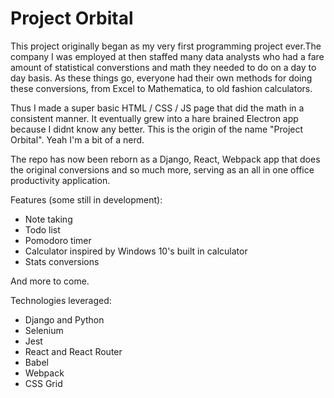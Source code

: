 # Project Orbital

This project originally began as my very first programming project ever.The company I was employed at then staffed many data analysts who had a fare amount of statistical converstions and math they needed to do on a day to day basis. As these things go, everyone had their own methods for doing these conversions, from Excel to Mathematica, to old fashion calculators.

Thus I made a super basic HTML / CSS / JS page that did the math in a consistent manner. It eventually grew into a hare brained Electron app because I didnt know any better. This is the origin of the name "Project Orbital". Yeah I'm a bit of a nerd.

The repo has now been reborn as a Django, React, Webpack app that does the original conversions and so much more, serving as an all in one office productivity application.

Features (some still in development):
- Note taking
- Todo list
- Pomodoro timer
- Calculator inspired by Windows 10's built in calculator
- Stats conversions

And more to come.

Technologies leveraged:
- Django and Python
- Selenium
- Jest
- React and React Router
- Babel
- Webpack
- CSS Grid
